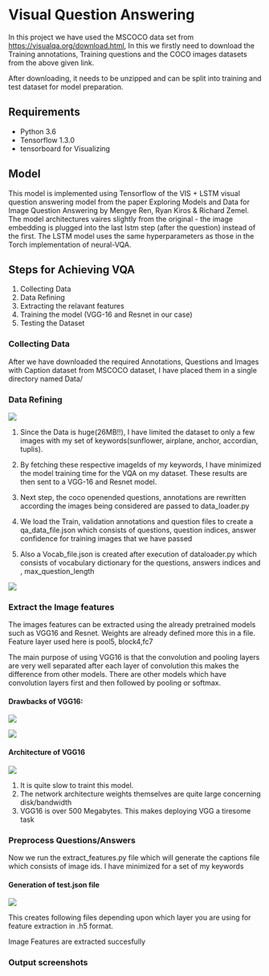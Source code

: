 # Visual Question Answering
In this project we have used the MSCOCO data set from https://visualqa.org/download.html, In this we firstly need to download the Training annotations, Training questions and the COCO images datasets from the above given link.

After downloading, it needs to be unzipped and can be split into training and test dataset for model preparation.

## Requirements
- Python 3.6
- Tensorflow 1.3.0
- tensorboard for Visualizing

## Model
This model is implemented using Tensorflow of the VIS + LSTM visual question answering model from the paper Exploring Models and Data for Image Question Answering by Mengye Ren, Ryan Kiros & Richard Zemel. The model architectures vaires slightly from the original - the image embedding is plugged into the last lstm step (after the question) instead of the first. The LSTM model uses the same hyperparameters as those in the Torch implementation of neural-VQA.

## Steps for Achieving VQA
1. Collecting Data
2. Data Refining
3. Extracting the relavant features
4. Training the model (VGG-16 and Resnet in our case)
5. Testing the Dataset

### Collecting Data
After we have downloaded the required Annotations, Questions and Images with Caption dataset from MSCOCO dataset, I have placed them in a single directory named Data/

### Data Refining
![](https://github.com/charankottapalliCK/CS5542_BigDataAnalytics/blob/master/Lab4/documentation/Screen%20Shot%202019-04-29%20at%205.27.55%20PM.png)

1. Since the Data is huge(26MB!!), I have limited the dataset to only a few images with my set of keywords(sunflower, airplane, anchor, accordian, tuplis).

2. By fetching these respective imageIds of my keywords, I have minimized the model training time for the VQA on my dataset.
These results are then sent to a VGG-16 and Resnet model.

3. Next step, the coco openended questions, annotations are rewritten according the images being considered are passed to data_loader.py

4. We load the Train, validation annotations and question files to create a qa_data_file.json which consists of questions, question indices, answer confidence for training images that we have passed

5. Also a Vocab_file.json is created after execution of dataloader.py which consists of vocabulary dictionary for the questions, answers indices and , max_question_length

![](https://github.com/charankottapalliCK/CS5542_BigDataAnalytics/blob/master/Lab4/documentation/Screen%20Shot%202019-04-29%20at%205.32.59%20PM.png)

### Extract the Image features
The images features can be extracted using the already pretrained models such as VGG16 and Resnet. Weights are already defined more this in a file.
Feature layer used here is pool5, block4,fc7

The main purpose of using VGG16 is that the convolution and pooling layers are very well separated after each layer of convolution this makes the difference from other models. There are other models which have convolution layers first and then followed by pooling or softmax.
 
#### Drawbacks of VGG16:
![](https://github.com/charankottapalliCK/CS5542_BigDataAnalytics/blob/master/Lab4/documentation/Screen%20Shot%202019-04-29%20at%2010.24.24%20PM.png)

![](https://github.com/charankottapalliCK/CS5542_BigDataAnalytics/blob/master/Lab4/documentation/Screen%20Shot%202019-04-29%20at%2010.24.35%20PM.png)

#### Architecture of VGG16
![](https://github.com/charankottapalliCK/CS5542_BigDataAnalytics/blob/master/Lab4/documentation/Screen%20Shot%202019-04-29%20at%209.26.23%20PM.png)

1. It is quite slow to traint this model.
2. The network architecture weights themselves are quite large concerning disk/bandwidth
3. VGG16 is over 500 Megabytes. This makes deploying VGG a tiresome task

### Preprocess Questions/Answers
Now we run the extract_features.py file which will generate the captions file which consists of image ids. I have minimized for a set of my keywords

#### Generation of test.json file
![](https://github.com/charankottapalliCK/CS5542_BigDataAnalytics/blob/master/Lab4/documentation/Screen%20Shot%202019-04-29%20at%2010.25.01%20PM.png)


This creates following files depending upon which layer you are using for feature extraction in .h5 format.

Image Features are extracted succesfully

### Output screenshots

